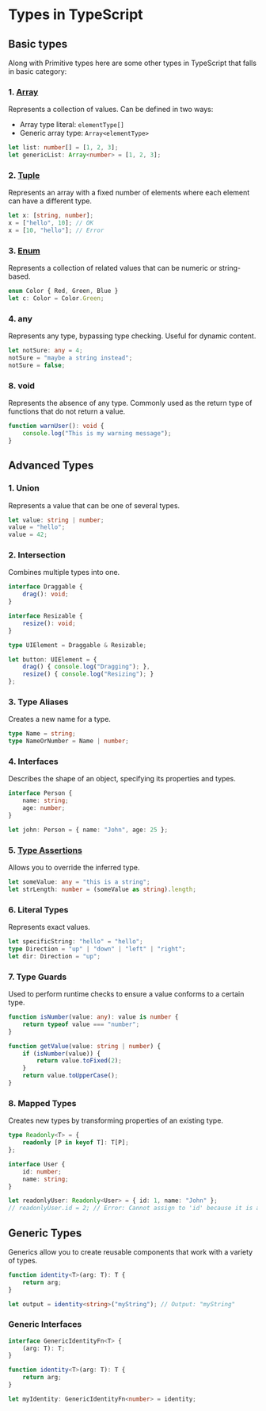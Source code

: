 # Types in TypeScript
## Basic types
Along with Primitive types here are some other types in TypeScript that falls in basic category:

### 1. [Array](/06_arraymethods/README.md)
Represents a collection of values. Can be defined in two ways:

* Array type literal: `elementType[]`
* Generic array type: `Array<elementType>`

```ts
let list: number[] = [1, 2, 3];
let genericList: Array<number> = [1, 2, 3];
```

### 2. [Tuple](/01_datatypes/typescript/tuples/README.md)
Represents an array with a fixed number of elements where each element can have a different type.

```ts
let x: [string, number];
x = ["hello", 10]; // OK
x = [10, "hello"]; // Error
```

### 3. [Enum](/01_datatypes/typescript/enums/README.md)
Represents a collection of related values that can be numeric or string-based.

```ts
enum Color { Red, Green, Blue }
let c: Color = Color.Green;
```

### 4. any
Represents any type, bypassing type checking. Useful for dynamic content.

```ts
let notSure: any = 4;
notSure = "maybe a string instead";
notSure = false;
```

### 8. void
Represents the absence of any type. Commonly used as the return type of functions that do not return a value.

```ts
function warnUser(): void {
    console.log("This is my warning message");
}
```

## Advanced Types
### 1. Union
Represents a value that can be one of several types.

```ts
let value: string | number;
value = "hello";
value = 42;
```

### 2. Intersection
Combines multiple types into one.

```ts
interface Draggable {
    drag(): void;
}

interface Resizable {
    resize(): void;
}

type UIElement = Draggable & Resizable;

let button: UIElement = {
    drag() { console.log("Dragging"); },
    resize() { console.log("Resizing"); }
};
```

### 3. Type Aliases
Creates a new name for a type.

```ts
type Name = string;
type NameOrNumber = Name | number;
```

### 4. Interfaces
Describes the shape of an object, specifying its properties and types.

```ts
interface Person {
    name: string;
    age: number;
}

let john: Person = { name: "John", age: 25 };
```

### 5. [Type Assertions](/01_datatypes/typescript/explicitCasting/README.md)
Allows you to override the inferred type.

```ts
let someValue: any = "this is a string";
let strLength: number = (someValue as string).length;
```

### 6. Literal Types
Represents exact values.

```ts
let specificString: "hello" = "hello";
type Direction = "up" | "down" | "left" | "right";
let dir: Direction = "up";
```

### 7. Type Guards
Used to perform runtime checks to ensure a value conforms to a certain type.

```ts
function isNumber(value: any): value is number {
    return typeof value === "number";
}

function getValue(value: string | number) {
    if (isNumber(value)) {
        return value.toFixed(2);
    }
    return value.toUpperCase();
}
```

### 8. Mapped Types
Creates new types by transforming properties of an existing type.

```ts
type Readonly<T> = {
    readonly [P in keyof T]: T[P];
};

interface User {
    id: number;
    name: string;
}

let readonlyUser: Readonly<User> = { id: 1, name: "John" };
// readonlyUser.id = 2; // Error: Cannot assign to 'id' because it is a read-only property.
```

## Generic Types
Generics allow you to create reusable components that work with a variety of types.

```ts
function identity<T>(arg: T): T {
    return arg;
}

let output = identity<string>("myString"); // Output: "myString"
```
### Generic Interfaces

```ts
interface GenericIdentityFn<T> {
    (arg: T): T;
}

function identity<T>(arg: T): T {
    return arg;
}

let myIdentity: GenericIdentityFn<number> = identity;
```